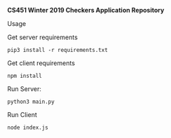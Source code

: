 **CS451 Winter 2019 Checkers Application Repository**

Usage  
  
Get server requirements  
```
pip3 install -r requirements.txt
```

Get client requirements  
```
npm install
```
  
Run Server:  
```
python3 main.py
```

Run Client 
```
node index.js
```
